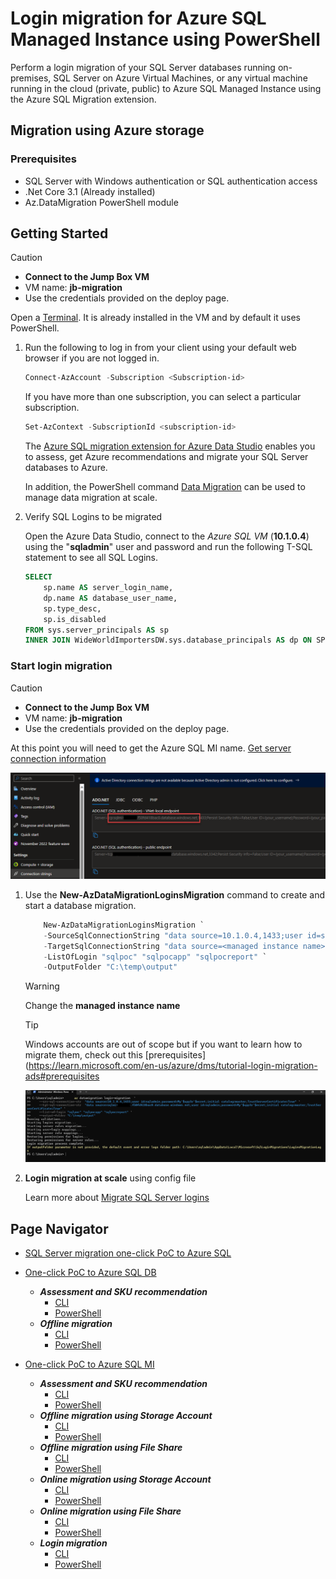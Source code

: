 # Login migration for Azure SQL Managed Instance using PowerShell

Perform a login migration of your SQL Server databases running on-premises, SQL Server on Azure Virtual Machines, or any virtual machine running in the cloud (private, public) to Azure SQL Managed Instance using the Azure SQL Migration extension.

## Migration using Azure storage

### Prerequisites

- SQL Server with Windows authentication or SQL authentication access
- .Net Core 3.1 (Already installed)
- Az.DataMigration PowerShell module

## Getting Started

> [!CAUTION]
>
> - **Connect to the Jump Box VM**
> - VM name: **jb-migration**
> - Use the credentials provided on the deploy page.

Open a [Terminal](https://apps.microsoft.com/store/detail/windows-terminal/9N0DX20HK701?hl=en-us&gl=us). It is already installed in the VM and by default it uses PowerShell.

1. Run the following to log in from your client using your default web browser if you are not logged in.

    ```powershell
    Connect-AzAccount -Subscription <Subscription-id>
    ```

    If you have more than one subscription, you can select a particular subscription.

    ```powershell
    Set-AzContext -SubscriptionId <subscription-id>
    ```

    The [Azure SQL migration extension for Azure Data Studio](https://learn.microsoft.com/en-us/sql/azure-data-studio/extensions/azure-sql-migration-extension?view=sql-server-ver16) enables you to assess, get Azure recommendations and migrate your SQL Server databases to Azure.

    In addition, the PowerShell command [Data Migration](https://learn.microsoft.com/en-us/powershell/module/az.datamigration/?view=azps-10.0.0#data-migrationt) can be used to manage data migration at scale.

2. Verify SQL Logins to be migrated

    Open the Azure Data Studio, connect to the *Azure SQL VM* (**10.1.0.4**) using the "**sqladmin**" user and password and run the following T-SQL statement to see all SQL Logins.

    ```sql
    SELECT 
        sp.name AS server_login_name, 
        dp.name AS database_user_name, 
        sp.type_desc, 
        sp.is_disabled
    FROM sys.server_principals AS sp
    INNER JOIN WideWorldImportersDW.sys.database_principals AS dp ON SP.sid = DP.sid
    ```

### Start login migration

> [!CAUTION]
>
> - **Connect to the Jump Box VM**
> - VM name: **jb-migration**
> - Use the credentials provided on the deploy page.

At this point you will need to get the Azure SQL MI name. [Get server connection information](https://learn.microsoft.com/en-us/azure/azure-sql/database/connect-query-content-reference-guide?view=azuresql#get-server-connection-information)

![sqlmi-connectionstring](../../../media/sqlmi-connectionstring.png)

1. Use the **New-AzDataMigrationLoginsMigration** command to create and start a database migration.

    ```powershell
        New-AzDataMigrationLoginsMigration `
        -SourceSqlConnectionString "data source=10.1.0.4,1433;user id=sqladmin;password=My`$upp3r`$ecret;initial catalog=master;TrustServerCertificate=True" `
        -TargetSqlConnectionString "data source=<managed instance name>.database.windows.net;user id=sqladmin;password=My`$upp3r`$ecret;initial catalog=master;TrustServerCertificate=True" `
        -ListOfLogin "sqlpoc" "sqlpocapp" "sqlpocreport" `
        -OutputFolder "C:\temp\output" 
    ```

    > [!WARNING]
    >
    > Change the **managed instance name**

    > [!TIP]
    >
    > Windows accounts are out of scope but if you want to learn how to migrate them, check out this [prerequisites](<https://learn.microsoft.com/en-us/azure/dms/tutorial-login-migration-ads#prerequisites>

    ![sqlmi-login-migration](../../../media/sqlmi-login-migration-cli.png)

2. **Login migration at scale** using config file

    Learn more about [Migrate SQL Server logins](https://learn.microsoft.com/en-us/azure/dms/tutorial-login-migration-ads#configure-login-migration-settings)

## Page Navigator

- [SQL Server migration one-click PoC to Azure SQL](../../../README.md)
  
- [One-click PoC to Azure SQL DB](../../../AzureSQLDB/deploy/README.md)
  - ***Assessment and SKU recommendation***
    - [CLI](../../../AzureSQLDB/assessment/CLI/azuresqldb-assessment-sku-using-cli.md)
    - [PowerShell](../../../AzureSQLDB/assessment/PowerShell/azuresqldb-assessment-sku-using-ps.md)
  - ***Offline migration***
    - [CLI](../../../AzureSQLDB/migration/CLI/azuresqldb-offline-migration-using-cli.md)
    - [PowerShell](../../../AzureSQLDB/migration/PowerShell/azuresqldb-offline-migration-using-ps.md)
  
- [One-click PoC to Azure SQL MI](../../../AzureSQLMI/deploy/README.md)
  - ***Assessment and SKU recommendation***
    - [CLI](../../../AzureSQLMI/assessment/CLI/azuresqlmi-assessment-sku-using-cli.md)
    - [PowerShell](../../../AzureSQLMI/assessment/PowerShell/azuresqlmi-assessment-sku-using-ps.md)
  - ***Offline migration using Storage Account***
    - [CLI](../../../AzureSQLMI/migration/CLI/azuresqlmi-offline-migration-using-azure-storage-cli.md)
    - [PowerShell](../../../AzureSQLMI/migration/PowerShell/azuresqlmi-offline-migration-using-azure-storage-ps.md)
  - ***Offline migration using File Share***
    - [CLI](../../../AzureSQLMI/migration/CLI/azuresqlmi-offline-migration-using-file-share-cli.md)
    - [PowerShell](../../../AzureSQLMI/migration/PowerShell/azuresqlmi-offline-migration-using-file-share-ps.md)
  - ***Online migration using Storage Account***
    - [CLI](../../../AzureSQLMI/migration/CLI/azuresqlmi-offline-migration-using-azure-storage-cli.md)
    - [PowerShell](../../../AzureSQLMI/migration/PowerShell/azuresqlmi-online-migration-using-azure-storage-ps.md)
  - ***Online migration using File Share***
    - [CLI](../../../AzureSQLMI/migration/CLI/azuresqlmi-offline-migration-using-file-share-cli.md)
    - [PowerShell](../../../AzureSQLMI/migration/PowerShell/azuresqlmi-offline-migration-using-file-share-ps.md)
  - ***Login migration***
    - [CLI](../../../AzureSQLMI/migration/CLI/azuresqlmi-login-migration-using-cli.md)
    - [PowerShell](../../../AzureSQLMI/migration/PowerShell/azuresqlmi-login-migration-using-ps.md)
